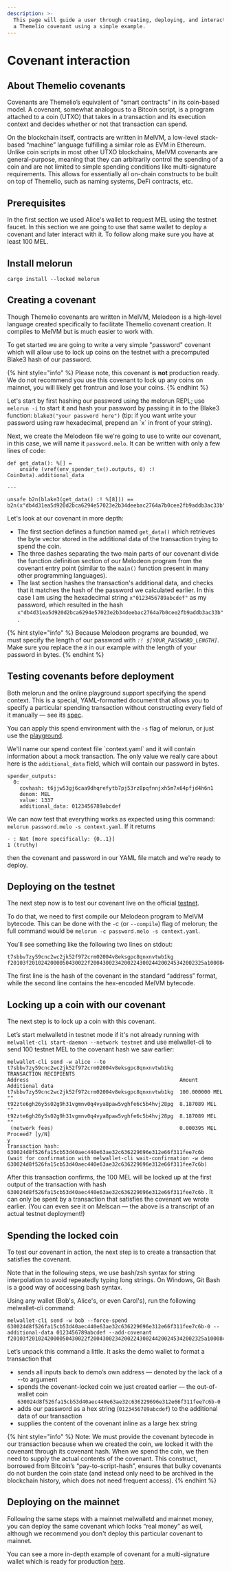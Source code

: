 ```yaml
---
description: >-
  This page will guide a user through creating, deploying, and interacting with
  a Themelio covenant using a simple example.
---
```


# Covenant interaction

## About Themelio covenants

Covenants are Themelio’s equivalent of “smart contracts” in its coin-based model. A covenant, somewhat analogous to a Bitcoin script, is a program attached to a coin (UTXO) that takes in a transaction and its execution context and decides whether or not that transaction can spend.

On the blockchain itself, contracts are written in MelVM, a low-level stack-based “machine” language fulfilling a similar role as EVM in Ethereum. Unlike coin scripts in most other UTXO blockchains, MelVM covenants are general-purpose, meaning that they can arbitrarily control the spending of a coin and are not limited to simple spending conditions like multi-signature requirements. This allows for essentially all on-chain constructs to be built on top of Themelio, such as naming systems, DeFi contracts, etc.

## Prerequisites

In the first section we used Alice's wallet to request MEL using the testnet faucet. In this section we are going to use that same wallet to deploy a covenant and later interact with it. To follow along make sure you have at least 100 MEL.

## Install melorun

```
cargo install --locked melorun
```

## Creating a covenant

Though Themelio covenants are written in MelVM, Melodeon is a high-level language created specifically to facilitate Themelio covenant creation. It compiles to MelVM but is much easier to work with.

To get started we are going to write a very simple "password" covenant which will allow use to lock up coins on the testnet with a precomputed Blake3 hash of our password.

{% hint style="info" %}
Please note, this covenant is **not** production ready. We do not recommend you use this covenant to lock up any coins on mainnet, you will likely get frontrun and lose your coins.
{% endhint %}

Let's start by first hashing our password using the melorun REPL; use `melorun -i` to start it and hash your password by passing it in to the Blake3 function: `blake3("your password here")` (tip: if you want write your password using raw hexadecimal, prepend an \`x\` in front of your string).

Next, we create the Melodeon file we're going to use to write our covenant, in this case, we will name it `password.melo`. It can be written with only a few lines of code:

```
def get_data(): %[] =
    unsafe (vref(env_spender_tx().outputs, 0) :! CoinData).additional_data

---

unsafe b2n(blake3(get_data() :! %[8])) == b2n(x"db4d31ea5d920d2bca6294e57023e2b34deebac2764a7b0cee2fb9addb3ac33b")
```

Let's look at our covenant in more depth:

* The first section defines a function named `get_data()` which retrieves the byte vector stored in the additional data of the transaction trying to spend the coin.
* The three dashes separating the two main parts of our covenant divide the function definition section of our Melodeon program from the covenant entry point (similar to the `main()` function present in many other programming languages).
* The last section hashes the transaction's additional data, and checks that it matches the hash of the password we calculated earlier. In this case I am using the hexadecimal string `x"0123456789abcdef"` as my password, which resulted in the hash `x"db4d31ea5d920d2bca6294e57023e2b34deebac2764a7b0cee2fb9addb3ac33b"`.

{% hint style="info" %}
Because Melodeon programs are bounded, we must specify the length of our password with _`:! $[YOUR_PASSWORD_LENGTH]`_. Make sure you replace the _`8`_ in our example with the length of your password in bytes.
{% endhint %}

## Testing covenants before deployment

Both melorun and the online playground support specifying the spend context. This is a special, YAML-formatted document that allows you to specify a particular spending transaction without constructing every field of it manually — see its [spec](https://github.com/themeliolabs/melorun).

You can apply this spend environment with the `-s` flag of melorun, or just use the [playground](https://play.melodeonlang.org/#DgAAAODMzMwxzABlZTHMAGVlMQ).

We'll name our spend context file \`context.yaml\` and it will contain information about a mock transaction. The only value we really care about here is the `additional_data` field, which will contain our password in bytes.

```
spender_outputs:
  0:
    covhash: t6jjw53gj6caa9dhqrefytb7pj53rz8pqfnnjxh5m7x64pfjd4h6n1
    denom: MEL
    value: 1337
    additional_data: 0123456789abcdef
```

We can now test that everything works as expected using this command: `melorun password.melo -s context.yaml`. If it returns&#x20;

```
- : Nat [more specifically: {0..1}]
1 (truthy)
```

then the covenant and password in our YAML file match and we're ready to deploy.

## Deploying on the testnet

The next step now is to test our covenant live on the official [testnet](https://scan-testnet.themelio.org/).

To do that, we need to first compile our Melodeon program to MelVM bytecode. This can be done with the `-`c (or `--compile`) flag of melorun; the full command would be `melorun -c password.melo -s context.yaml`.

You’ll see something like the following two lines on stdout:

```
t7sbbv7zy59cnc2wc2jk52f972crm02004v8eksgpc8qnxnvtwb1kg
f20103f2010242000050430022f2004300234200224300244200245342002325a1000842002243002542002343002642002642002550a00001f20050430027420027300008430028420028c1430021f020db4d31ea5d920d2bca6294e57023e2b34deebac2764a7b0cee2fb9addb3ac33b43002a42002ac143002942002942002124
```

The first line is the hash of the covenant in the standard “address” format, while the second line contains the hex-encoded MelVM bytecode.

## Locking up a coin with our covenant

The next step is to lock up a coin with this covenant.

Let’s start melwalletd in testnet mode if it's not already running with `melwallet-cli start-daemon --network testnet` and use melwallet-cli to send 100 testnet MEL to the covenant hash we saw earlier:

```
melwallet-cli send -w alice --to t7sbbv7zy59cnc2wc2jk52f972crm02004v8eksgpc8qnxnvtwb1kg
TRANSACTION RECIPIENTS
Address                                                 Amount          Additional data
t7sbbv7zy59cnc2wc2jk52f972crm02004v8eksgpc8qnxnvtwb1kg  100.000000 MEL  ""
t92zte6gh26y5s02g9h31vgmnv0q4vya8paw5vghfe6c5b4hvj28pg  8.187089 MEL    ""
t92zte6gh26y5s02g9h31vgmnv0q4vya8paw5vghfe6c5b4hvj28pg  8.187089 MEL    ""
 (network fees)                                         0.000395 MEL
Proceed? [y/N]
y
Transaction hash:  630024d8f526fa15cb53d40aec440e63ae32c636229696e312e66f311fee7c6b
(wait for confirmation with melwallet-cli wait-confirmation -w demo 630024d8f526fa15cb53d40aec440e63ae32c636229696e312e66f311fee7c6b)
```

After this transaction confirms, the 100 MEL will be locked up at the first output of the transaction with hash `630024d8f526fa15cb53d40aec440e63ae32c636229696e312e66f311fee7c6b` . It can only be spent by a transaction that satisfies the covenant we wrote earlier. (You can even see it on Melscan — the above is a transcript of an actual testnet deployment!)

## Spending the locked coin

To test our covenant in action, the next step is to create a transaction that satisfies the covenant.

Note that in the following steps, we use bash/zsh syntax for string interpolation to avoid repeatedly typing long strings. On Windows, Git Bash is a good way of accessing bash syntax.

Using any wallet (Bob's, Alice's, or even Carol's), run the following melwallet-cli command:

```
melwallet-cli send -w bob --force-spend 630024d8f526fa15cb53d40aec440e63ae32c636229696e312e66f311fee7c6b-0 --additional-data 0123456789abcdef --add-covenant f20103f2010242000050430022f2004300234200224300244200245342002325a1000842002243002542002343002642002642002550a00001f20050430027420027300008430028420028c1430021f020db4d31ea5d920d2bca6294e57023e2b34deebac2764a7b0cee2fb9addb3ac33b43002a42002ac143002942002942002124
```

Let’s unpack this command a little. It asks the demo wallet to format a transaction that

* sends all inputs back to demo’s own address — denoted by the lack of a --to argument
* spends the covenant-locked coin we just created earlier — the out-of-wallet coin `630024d8f526fa15cb53d40aec440e63ae32c636229696e312e66f311fee7c6b-0`
* adds our password as a hex string (`0123456789abcdef`) to the additional data of our transaction
* supplies the content of the covenant inline as a large hex string

{% hint style="info" %}
Note: We must provide the covenant bytecode in our transaction because when we created the coin, we locked it with the covenant through its covenant hash. When we spend the coin, we then need to supply the actual contents of the covenant. This construct, borrowed from Bitcoin’s “pay-to-script-hash”, ensures that bulky covenants do not burden the coin state (and instead only need to be archived in the blockchain history, which does not need frequent access).
{% endhint %}

## Deploying on the mainnet

Following the same steps with a mainnet melwalletd and mainnet money, you can deploy the same covenant which locks “real money” as well, although we recommend you don't deploy this particular covenant to mainnet.

You can see a more in-depth example of covenant for a multi-signature wallet which is ready for production [here](https://guide.melodeonlang.org/9\_deploying\_covenants.html).
